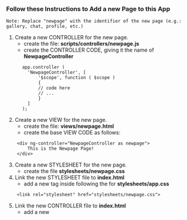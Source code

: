 ### Follow these Instructions to Add a new Page to this App

    Note: Replace "newpage" with the identifier of the new page (e.g.: gallery, chat, profile, etc.)

1. Create a new CONTROLLER for the new page.
    * create the file: **scripts/controllers/newpage.js**
    * create the CONTROLLER CODE, giving it the name of **NewpageController**
```
      app.controller (
      	'NewpageController', [
      		'$scope', function ( $scope )
      		{
            // code here
            // ...
      		}
      	]
      );
```
2. Create a new VIEW for the new page.
    * create the file: **views/newpage.html**
    * create the base VIEW CODE as follows:
```
    <div ng-controller="NewpageController as newpage">
        This is the Newpage Page!
    </div>
```
3. Create a new STYLESHEET for the new page.
    * create the file **stylesheets/newpage.css**
4. Link the new STYLESHEET file to **index.html**
    * add a new **<link>** tag inside **<head>** following the **<link>** for **stylesheets/app.css**
```
    <link rel="stylesheet" href="stylesheets/newpage.css">
```
5. Link the new CONTROLLER file to **index.html**
    * add a new **<script>** tag at the very bottom of the **<body>** tag, but before the closing **</body>** tag
```
    <script src="scripts/controllers/newpage.js"></script>
```
6. Add a new ROUTE in **scripts/app.js** before the **.otherwise()**, and after the last **.when()**
    * must containing the URL link (**/newpage**) 
    * must contain the VIEW link (**views/newpage.html**)
    * code should look like this:
```
    .when (
	    '/newpage', {
		    templateUrl: 'views/newpage.html'
	    }
    )
```
7. Add a new NAVIGATION ITEM in **scripts/controllers/navigation.js** within the **navItems** array after the last item in the list
    * must contain the LINK defined in **scripts/app.js**
    * must contain a sensible TITLE to be displayed in the MENU
    * code should look like this: (MIND THE COMMA, all array elements need to be split apart using a comma)
```
    ,{
        link: "/newpage",
        title: "New Page"
    }
```
8. PROFIT!